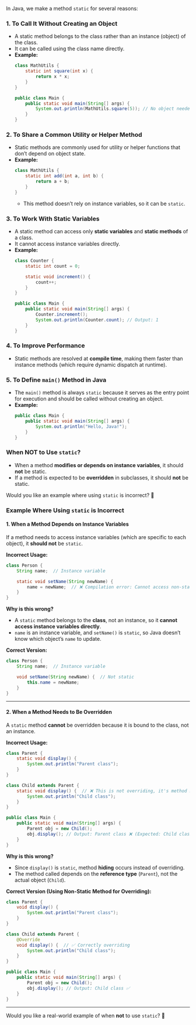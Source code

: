 In Java, we make a method `static` for several reasons:  

### 1. **To Call It Without Creating an Object**  
   - A static method belongs to the class rather than an instance (object) of the class.  
   - It can be called using the class name directly.  
   - **Example:**  
     ```java
     class MathUtils {
         static int square(int x) {
             return x * x;
         }
     }
     
     public class Main {
         public static void main(String[] args) {
             System.out.println(MathUtils.square(5)); // No object needed
         }
     }
     ```

### 2. **To Share a Common Utility or Helper Method**  
   - Static methods are commonly used for utility or helper functions that don’t depend on object state.  
   - **Example:**  
     ```java
     class MathUtils {
         static int add(int a, int b) {
             return a + b;
         }
     }
     ```
     - This method doesn’t rely on instance variables, so it can be `static`.

### 3. **To Work With Static Variables**  
   - A static method can access only **static variables** and **static methods** of a class.  
   - It cannot access instance variables directly.  
   - **Example:**  
     ```java
     class Counter {
         static int count = 0;

         static void increment() {
             count++;
         }
     }
     
     public class Main {
         public static void main(String[] args) {
             Counter.increment();
             System.out.println(Counter.count); // Output: 1
         }
     }
     ```

### 4. **To Improve Performance**  
   - Static methods are resolved at **compile time**, making them faster than instance methods (which require dynamic dispatch at runtime).

### 5. **To Define `main()` Method in Java**  
   - The `main()` method is always `static` because it serves as the entry point for execution and should be called without creating an object.  
   - **Example:**  
     ```java
     public class Main {
         public static void main(String[] args) {
             System.out.println("Hello, Java!");
         }
     }
     ```

### When **NOT** to Use `static`?  
- When a method **modifies or depends on instance variables**, it should **not** be static.
- If a method is expected to be **overridden** in subclasses, it should **not** be static.

Would you like an example where using `static` is incorrect? 🚀

### Example Where Using `static` is Incorrect  

#### **1. When a Method Depends on Instance Variables**  
If a method needs to access instance variables (which are specific to each object), it **should not** be `static`.  

**Incorrect Usage:**  
```java
class Person {
    String name;  // Instance variable

    static void setName(String newName) {
        name = newName;  // ❌ Compilation error: Cannot access non-static field 'name'
    }
}
```
**Why is this wrong?**  
- A `static` method belongs to the **class**, not an instance, so it **cannot access instance variables directly**.  
- `name` is an instance variable, and `setName()` is `static`, so Java doesn’t know which object’s `name` to update.

**Correct Version:**  
```java
class Person {
    String name;  // Instance variable

    void setName(String newName) {  // Not static
        this.name = newName;
    }
}
```

---

#### **2. When a Method Needs to Be Overridden**  
A `static` method **cannot** be overridden because it is bound to the class, not an instance.

**Incorrect Usage:**  
```java
class Parent {
    static void display() {
        System.out.println("Parent class");
    }
}

class Child extends Parent {
    static void display() {  // ❌ This is not overriding, it's method hiding
        System.out.println("Child class");
    }
}

public class Main {
    public static void main(String[] args) {
        Parent obj = new Child();
        obj.display(); // Output: Parent class ❌ (Expected: Child class)
    }
}
```
**Why is this wrong?**  
- Since `display()` is `static`, method **hiding** occurs instead of overriding.  
- The method called depends on the **reference type** (`Parent`), not the actual object (`Child`).  

**Correct Version (Using Non-Static Method for Overriding):**  
```java
class Parent {
    void display() {
        System.out.println("Parent class");
    }
}

class Child extends Parent {
    @Override
    void display() {  // ✅ Correctly overriding
        System.out.println("Child class");
    }
}

public class Main {
    public static void main(String[] args) {
        Parent obj = new Child();
        obj.display(); // Output: Child class ✅
    }
}
```

---

Would you like a real-world example of when **not** to use `static`? 🚀